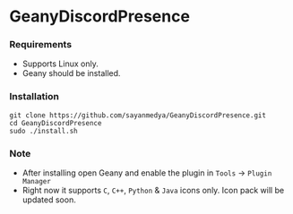 # GeanyDiscordPresence
### Requirements
+ Supports Linux only.
+ Geany should be installed.
### Installation
```
git clone https://github.com/sayanmedya/GeanyDiscordPresence.git
cd GeanyDiscordPresence
sudo ./install.sh
```
### Note
+ After installing open Geany and enable the plugin in `Tools` -> `Plugin Manager`
+ Right now it supports `C`, `C++`, `Python` & `Java` icons only. Icon pack will be updated soon.